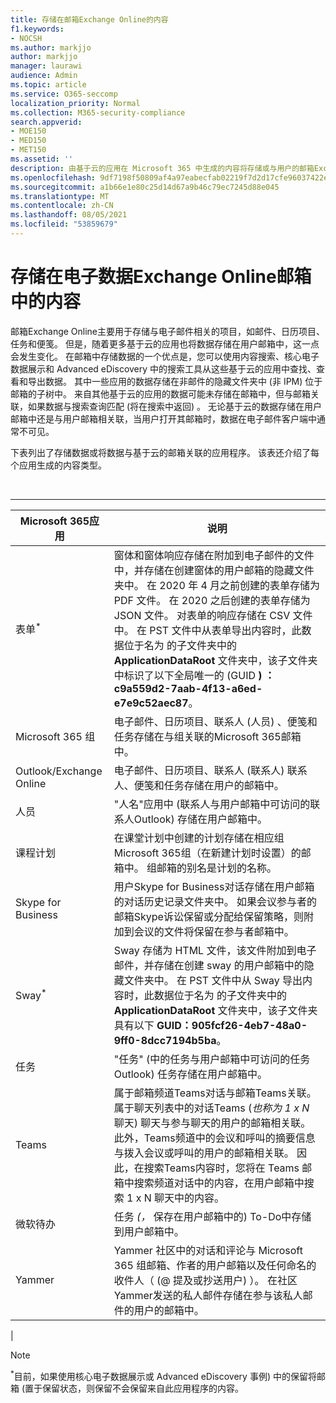 ```yaml
---
title: 存储在邮箱Exchange Online的内容
f1.keywords:
- NOCSH
ms.author: markjjo
author: markjjo
manager: laurawi
audience: Admin
ms.topic: article
ms.service: O365-seccomp
localization_priority: Normal
ms.collection: M365-security-compliance
search.appverid:
- MOE150
- MED150
- MET150
ms.assetid: ''
description: 由基于云的应用在 Microsoft 365 中生成的内容将存储或与用户的邮箱Exchange Online关联。 可以使用 Microsoft 电子数据展示工具搜索此内容。
ms.openlocfilehash: 9df7198f50809af4a97eabecfab02219f7d2d17cfe96037422e8516fd2567a1b
ms.sourcegitcommit: a1b66e1e80c25d14d67a9b46c79ec7245d88e045
ms.translationtype: MT
ms.contentlocale: zh-CN
ms.lasthandoff: 08/05/2021
ms.locfileid: "53859679"
---
```

# <a name="content-stored-in-exchange-online-mailboxes-for-ediscovery"></a>存储在电子数据Exchange Online邮箱中的内容

邮箱Exchange Online主要用于存储与电子邮件相关的项目，如邮件、日历项目、任务和便笺。 但是，随着更多基于云的应用也将数据存储在用户邮箱中，这一点会发生变化。 在邮箱中存储数据的一个优点是，您可以使用内容搜索、核心电子数据展示和 Advanced eDiscovery 中的搜索工具从这些基于云的应用中查找、查看和导出数据。 其中一些应用的数据存储在非邮件的隐藏文件夹中 (非 IPM) 位于邮箱的子树中。 来自其他基于云的应用的数据可能未存储在邮箱中，但与邮箱关联，如果数据与搜索查询匹配 (将在搜索中返回) 。 无论基于云的数据存储在用户邮箱中还是与用户邮箱相关联，当用户打开其邮箱时，数据在电子邮件客户端中通常不可见。

下表列出了存储数据或将数据与基于云的邮箱关联的应用程序。 该表还介绍了每个应用生成的内容类型。

<br>

****

|Microsoft 365应用|说明|
|---|---|
|表单<sup>*</sup>|窗体和窗体响应存储在附加到电子邮件的文件中，并存储在创建窗体的用户邮箱的隐藏文件夹中。 在 2020 年 4 月之前创建的表单存储为 PDF 文件。 在 2020 之后创建的表单存储为 JSON 文件。 对表单的响应存储在 CSV 文件中。 在 PST 文件中从表单导出内容时，此数据位于名为 的子文件夹中的 **ApplicationDataRoot** 文件夹中，该子文件夹中标识了以下全局唯一的 (GUID **) ：c9a559d2-7aab-4f13-a6ed-e7e9c52aec87**。|
|Microsoft 365 组|电子邮件、日历项目、联系人 (人员) 、便笺和任务存储在与组关联的Microsoft 365邮箱中。|
|Outlook/Exchange Online|电子邮件、日历项目、联系人 (联系人) 联系人、便笺和任务存储在用户的邮箱中。|
|人员|"人名"应用中 (联系人与用户邮箱中可访问的联系人Outlook) 存储在用户邮箱中。|
|课程计划|在课堂计划中创建的计划存储在相应组Microsoft 365组（在新建计划时设置）的邮箱中。 组邮箱的别名是计划的名称。|
|Skype for Business|用户Skype for Business对话存储在用户邮箱的对话历史记录文件夹中。 如果会议参与者的邮箱Skype诉讼保留或分配给保留策略，则附加到会议的文件将保留在参与者邮箱中。|
|Sway<sup>*</sup>|Sway 存储为 HTML 文件，该文件附加到电子邮件，并存储在创建 sway 的用户邮箱中的隐藏文件夹中。 在 PST 文件中从 Sway 导出内容时，此数据位于名为 的子文件夹中的 **ApplicationDataRoot** 文件夹中，该子文件夹具有以下 **GUID：905fcf26-4eb7-48a0-9ff0-8dcc7194b5ba**。|
|任务|"任务" (中的任务与用户邮箱中可访问的任务Outlook) 任务存储在用户邮箱中。|
|Teams|属于邮箱频道Teams对话与邮箱Teams关联。 属于聊天列表中的对话Teams (*也称为 1 x N* 聊天) 聊天与参与聊天的用户的邮箱相关联。 此外，Teams频道中的会议和呼叫的摘要信息与拨入会议或呼叫的用户的邮箱相关联。 因此，在搜索Teams内容时，您将在 Teams 邮箱中搜索频道对话中的内容，在用户邮箱中搜索 1 x N 聊天中的内容。|
|微软待办|任务 *(，* 保存在用户邮箱中的) To-Do中存储到用户邮箱中。|
|Yammer|Yammer 社区中的对话和评论与 Microsoft 365 组邮箱、作者的用户邮箱以及任何命名的收件人（ (@ 提及或抄送用户) ）。 在社区Yammer发送的私人邮件存储在参与该私人邮件的用户的邮箱中。|
|

> [!NOTE]
> <sup>*</sup>目前，如果使用核心电子数据展示或 Advanced eDiscovery 事例) 中的保留将邮箱 (置于保留状态，则保留不会保留来自此应用程序的内容。
